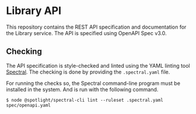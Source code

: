 # Library API
This repository contains the REST API specification and documentation 
for the Library service. The API is specified using OpenAPI Spec v3.0.

## Checking 
The API specification is style-checked and linted using the YAML 
linting tool [Spectral](https://stoplight.io/open-source/spectral).
The checking is done by providing the `.spectral.yaml` file.

For running the checks so, the Spectral command-line program must be 
installed in the system. And is run with the following command.
```
$ node @spotlight/spectral-cli lint --ruleset .spectral.yaml spec/openapi.yaml
```
